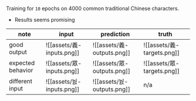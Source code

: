Training for `10` epochs on 4000 common traditional Chinese characters.

- Results seems promising

| note              | input              | prediction          | truth               |
| ----------------- | ------------------ | ------------------- | ------------------- |
| good output       | ![[assets/義-inputs.png]] | ![[assets/義-outputs.png]] | ![[assets/義-targets.png]] |
| expected behavior | ![[assets/眾-inputs.png]] | ![[assets/眾-outputs.png]] | ![[assets/眾-targets.png]] |
| different input   | ![[assets/눬-inputs.png]] | ![[assets/눬-outputs.png]] | n/a                 |
